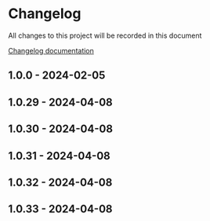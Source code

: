 # Changelog

All changes to this project will be recorded in this document

[Changelog documentation](https://keepachangelog.com/en/1.0.0/)

## 1.0.0 - 2024-02-05

## 1.0.29 - 2024-04-08

## 1.0.30 - 2024-04-08

## 1.0.31 - 2024-04-08

## 1.0.32 - 2024-04-08

## 1.0.33 - 2024-04-08
